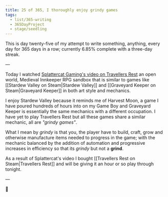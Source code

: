 ```yaml
---
title: 25 of 365, I thoroughly enjoy grindy games
tags:
  - list/365-writing
  - 365DayProject
  - stage/seedling
---
```



This is day twenty-five of my attempt to write something, anything, every day for 365 days in a row; currently 6.85% complete with a three-day streak.

—

Today I watched [Splattercat Gaming's video on Travellers Rest](https://www.youtube.com/watch?v=UqgCm92AU_w) an open world, Medieval Innkeeper RPG sandbox that is similar to games like [[Stardew Valley on Steam|Stardew Valley]] and [[Graveyard Keeper on Steam|Graveyard Keeper]] in both art style and mechanics.

I enjoy Stardew Valley because it reminds me of Harvest Moon, a game I have poured hundreds of hours into on my Game Boy and Graveyard Keeper is essentially the same mechanics with a different occupation. I have yet to play Travellers Rest but all these games share a similar mechanic, all are *"grindy games"*.

What I mean by *grindy* is that you, the player have to build, craft, grow and otherwise manufacture items needed to progress in the game; with the mechanic balanced by the addition of automation and progressive increases in efficiency so that its *grindy* but not a **grind**.

As a result of Splattercat's video I bought [[Travellers Rest on Steam|Travellers Rest]] and will be giving it an hour or so play through tonight.

—

🌻